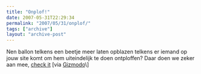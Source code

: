```yaml
---
title: "Onplof!"
date: 2007-05-31T22:29:34
permalink: "2007/05/31/onplof/"
tags: ["archive"]
layout: "archive-post"
---
```

Nen ballon telkens een beetje meer laten opblazen telkens er iemand op jouw site komt om hem uiteindelijk te doen ontploffen? Daar doen we zeker aan mee, [check it](http://billshackelford.com/home/portfolio_blogged "http://billshackelford.com/home/portfolio_blogged") \[via [Gizmodo](http://www.gizmodo.com/gadgets/mob-behavior/click-on-this-link-pop-this-balloon-264907.php "http://www.gizmodo.com/gadgets/mob-behavior/click-on-this-link-pop-this-balloon-264907.php")\]
